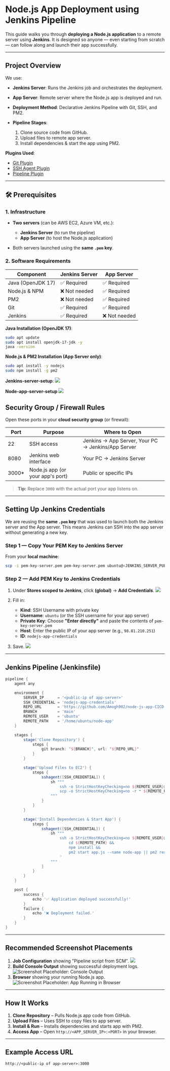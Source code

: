 #  Node.js App Deployment using Jenkins Pipeline

This guide walks you through **deploying a Node.js application** to a remote server using **Jenkins**.
It is designed so anyone — even starting from scratch — can follow along and launch their app successfully.

---

##  Project Overview

We use:

* **Jenkins Server**: Runs the Jenkins job and orchestrates the deployment.
* **App Server**: Remote server where the Node.js app is deployed and run.
* **Deployment Method**: Declarative Jenkins Pipeline with Git, SSH, and PM2.
* **Pipeline Stages**:

  1. Clone source code from GitHub.
  2. Upload files to remote app server.
  3. Install dependencies & start the app using PM2.

**Plugins Used**:

* [Git Plugin](https://plugins.jenkins.io/git/)
* [SSH Agent Plugin](https://plugins.jenkins.io/ssh-agent/)
* [Pipeline Plugin](https://plugins.jenkins.io/workflow-aggregator/)

---

## 🛠 Prerequisites

### 1. Infrastructure

* **Two servers** (can be AWS EC2, Azure VM, etc.):

  * **Jenkins Server** (to run the pipeline)
  * **App Server** (to host the Node.js application)
* Both servers launched using the **same `.pem` key**.

### 2. Software Requirements

| Component         | Jenkins Server | App Server   |
| ----------------- | -------------- | ------------ |
| Java (OpenJDK 17) | ✅ Required     | ✅ Required   |
| Node.js & NPM     | ❌ Not needed   | ✅ Required   |
| PM2               | ❌ Not needed   | ✅ Required   |
| Git               | ✅ Required     | ✅ Required   |
| Jenkins           | ✅ Required     | ❌ Not needed |

**Java Installation (OpenJDK 17)**:

```bash
sudo apt update
sudo apt install openjdk-17-jdk -y
java -version
```

**Node.js & PM2 Installation (App Server only)**:

```bash
sudo apt install -y nodejs
sudo npm install -g pm2
```

**Jenkins-server-setup**:
![](/nodejs-app-img/jenkins-server-setup.png)

**Node-app-server-setup**
![](/nodejs-app-img/node-app-server-setup.png)


##  Security Group / Firewall Rules

Open these ports in your **cloud security group** (or firewall):

| Port   | Purpose                          | Where to Open                                      |
| ------ | -------------------------------- | -------------------------------------------------- |
| 22     | SSH access                       | Jenkins → App Server, Your PC → Jenkins/App Server |
| 8080   | Jenkins web interface            | Your PC → Jenkins Server                           |
| 3000\* | Node.js app (or your app's port) | Public or specific IPs                             |

> **Tip:** Replace `3000` with the actual port your app listens on.

---

## Setting Up Jenkins Credentials

We are reusing the **same `.pem` key** that was used to launch both the Jenkins server and the App server.
This means Jenkins can SSH into the app server without generating a new key.

### Step 1 — Copy Your PEM Key to Jenkins Server

From your **local machine**:

```bash
scp -i pem-key-server.pem pem-key-server.pem ubuntu@<JENKINS_SERVER_PUBLIC_IP>:/home/ubuntu/
```
### Step 2 — Add PEM Key to Jenkins Credentials

1. Under **Stores scoped to Jenkins**, click **(global)** → **Add Credentials**.
   ![](/nodejs-app-img/credentials-1.png)
2. Fill in:

   * **Kind**: SSH Username with private key
   * **Username**: `ubuntu` (or the SSH username for your app server)
   * **Private Key**: Choose **"Enter directly"** and paste the contents of `pem-key-server.pem`
   * **Host**: Enter the public IP of your app server (e.g., `98.81.210.251`)
   * **ID**: `nodejs-app-credentials`
3. Save.
![](/nodejs-app-img/credentials-2.png)

---

##  Jenkins Pipeline (Jenkinsfile)

```groovy
pipeline {
    agent any

    environment {
        SERVER_IP      = '<public-ip of app-server>'
        SSH_CREDENTIAL = 'nodejs-app-credentials'
        REPO_URL       = 'https://github.com/Amogh902/node-js-app-CICD.git'
        BRANCH         = 'main'
        REMOTE_USER    = 'ubuntu'
        REMOTE_PATH    = '/home/ubuntu/node-app'
    }

    stages {
        stage('Clone Repository') {
            steps {
                git branch: "${BRANCH}", url: "${REPO_URL}"
            }
        }

        stage('Upload Files to EC2') {
            steps {
                sshagent([SSH_CREDENTIAL]) {
                    sh """
                        ssh -o StrictHostKeyChecking=no ${REMOTE_USER}@${SERVER_IP} 'mkdir -p ${REMOTE_PATH}'
                        scp -o StrictHostKeyChecking=no -r * ${REMOTE_USER}@${SERVER_IP}:${REMOTE_PATH}/
                    """
                }
            }
        }

        stage('Install Dependencies & Start App') {
            steps {
                sshagent([SSH_CREDENTIAL]) {
                    sh """
                        ssh -o StrictHostKeyChecking=no ${REMOTE_USER}@${SERVER_IP} '
                            cd ${REMOTE_PATH} &&
                            npm install &&
                            pm2 start app.js --name node-app || pm2 restart node-app
                        '
                    """
                }
            }
        }
    }

    post {
        success {
            echo '✅ Application deployed successfully!'
        }
        failure {
            echo '❌ Deployment failed.'
        }
    }
}
```

---

## Recommended Screenshot Placements

1. **Job Configuration** showing "Pipeline script from SCM".
   ![](/nodejs-app-img/job-configuration.png)
2. **Build Console Output** showing successful deployment logs.
   ![Screenshot Placeholder: Console Output](/nodejs-app-img/successful-build.png)
3. **Browser** showing your running Node.js app.
   ![Screenshot Placeholder: App Running in Browser](#)

---

##  How It Works

1. **Clone Repository** – Pulls Node.js app code from GitHub.
2. **Upload Files** – Uses SSH to copy files to app server.
3. **Install & Run** – Installs dependencies and starts app with PM2.
4. **Access App** – Open `http://<APP_SERVER_IP>:<PORT>` in your browser.

---

##  Example Access URL

```
http://<public-ip of app-server>:3000
```


